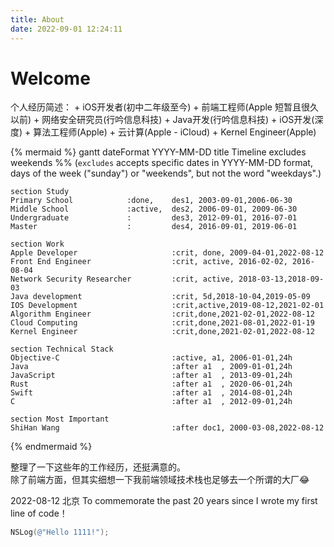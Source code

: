 ```yaml
---
title: About
date: 2022-09-01 12:24:11
---
```


 <h1>Welcome</h1>
 个人经历简述：
 + iOS开发者(初中二年级至今)
 + 前端工程师(Apple 短暂且很久以前)
 + 网络安全研究员(行吟信息科技)
 + Java开发(行吟信息科技)
 + iOS开发(深度)
 + 算法工程师(Apple)
 + 云计算(Apple - iCloud)
 + Kernel Engineer(Apple)

 {% mermaid %}
gantt
    dateFormat  YYYY-MM-DD
    title       Timeline
    excludes    weekends
    %% (`excludes` accepts specific dates in YYYY-MM-DD format, days of the week ("sunday") or "weekends", but not the word "weekdays".)

    section Study
    Primary School            :done,    des1, 2003-09-01,2006-06-30
    Middle School             :active,  des2, 2006-09-01, 2009-06-30
    Undergraduate             :         des3, 2012-09-01, 2016-07-01
    Master                    :         des4, 2016-09-01, 2019-06-01

    section Work
    Apple Developer                     :crit, done, 2009-04-01,2022-08-12
    Front End Engineer                  :crit, active, 2016-02-02, 2016-08-04
    Network Security Researcher         :crit, active, 2018-03-13,2018-09-03
    Java development                    :crit, 5d,2018-10-04,2019-05-09
    IOS Development                     :crit,active,2019-08-12,2021-02-01
    Algorithm Engineer                  :crit,done,2021-02-01,2022-08-12
    Cloud Computing                     :crit,done,2021-08-01,2022-01-19
    Kernel Engineer                     :crit,done,2021-02-01,2022-08-12
    
    section Technical Stack
    Objective-C                         :active, a1, 2006-01-01,24h
    Java                                :after a1  , 2009-01-01,24h
    JavaScript                          :after a1  , 2013-09-01,24h
    Rust                                :after a1  , 2020-06-01,24h
    Swift                               :after a1  , 2014-08-01,24h
    C                                   :after a1  , 2012-09-01,24h

    section Most Important
    ShiHan Wang                         :after doc1, 2000-03-08,2022-08-12
{% endmermaid %}

整理了一下这些年的工作经历，还挺满意的。<br>
除了前端方面，但其实细想一下我前端领域技术栈也足够去一个所谓的大厂😂<br>

2022-08-12 北京
To commemorate the past 20 years since I wrote my first line of code！
``` Objective-C
NSLog(@"Hello 1111!");
```